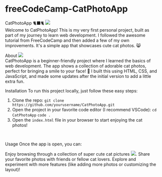 # freeCodeCamp-CatPhotoApp

CatPhotoApp 🐈‍⬛🐈
<img src="https://www.picgifs.com/generated/namegen/679b80dd75fd7.gif" border="0" /><br >
Welcome to CatPhotoApp! This is my very first personal project, built as part of my journey to learn web development. I followed the awesome tutorial from FreeCodeCamp and then added a few of my own improvements. It's a simple app that showcases cute cat photos. 😸<br >

About <a href="https://www.picgifs.com/"><img src="https://www.picgifs.com/generated/namegen/679b83876269c.gif" border="0" /></a><br >
CatPhotoApp is a beginner-friendly project where I learned the basics of web development. The app shows a collection of adorable cat photos, perfect for bringing a smile to your face! 🐾 I built this using HTML, CSS, and JavaScript, and made some updates after the initial version to add a little extra fun.<br >

Installation
To run this project locally, just follow these easy steps:
1. Clone the repo:
    `git clone https://github.com/yourusername/CatPhotoApp.git`
2. Open the project in your favorite code editor (I recommend VSCode):
    `cd CatPhotoApp`
    `code .`
3. Open the `index.html` file in your browser to start enjoying the cat photos!
<br >

Usage
Once the app is open, you can:

Enjoy browsing through a collection of super cute cat pictures <img src="https://www.picgifs.com/generated/namegen/679b8193eec8b.gif" border="0" />.
Share your favorite photos with friends or fellow cat lovers.
Explore and experiment with more features (like adding more photos or customizing the layout)!
